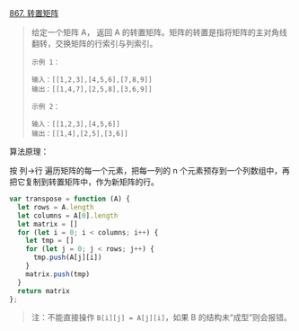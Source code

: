 [867. 转置矩阵](https://leetcode-cn.com/problems/transpose-matrix/)

> 给定一个矩阵 A， 返回 A 的转置矩阵。矩阵的转置是指将矩阵的主对角线翻转，交换矩阵的行索引与列索引。
> 
> ```
> 示例 1：
> 
> 输入：[[1,2,3],[4,5,6],[7,8,9]]
> 输出：[[1,4,7],[2,5,8],[3,6,9]]
> 
> 示例 2：
> 
> 输入：[[1,2,3],[4,5,6]]
> 输出：[[1,4],[2,5],[3,6]]
> ```

算法原理：

按 列->行 遍历矩阵的每一个元素，把每一列的 n 个元素预存到一个列数组中，再把它复制到转置矩阵中，作为新矩阵的行。

```js
var transpose = function (A) {
  let rows = A.length
  let columns = A[0].length
  let matrix = []
  for (let i = 0; i < columns; i++) {
    let tmp = []
    for (let j = 0; j < rows; j++) {
      tmp.push(A[j][i])
    }
    matrix.push(tmp)
  }
  return matrix
};
```

> 注：不能直接操作 `B[i][j] = A[j][i]`，如果 B 的结构未“成型”则会报错。